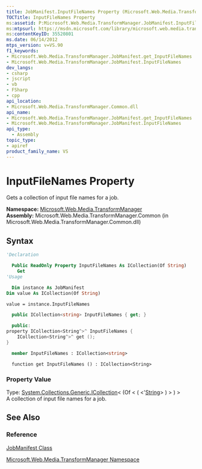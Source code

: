 ```yaml
---
title: JobManifest.InputFileNames Property (Microsoft.Web.Media.TransformManager)
TOCTitle: InputFileNames Property
ms:assetid: P:Microsoft.Web.Media.TransformManager.JobManifest.InputFileNames
ms:mtpsurl: https://msdn.microsoft.com/library/microsoft.web.media.transformmanager.jobmanifest.inputfilenames(v=VS.90)
ms:contentKeyID: 35520801
ms.date: 06/14/2012
mtps_version: v=VS.90
f1_keywords:
- Microsoft.Web.Media.TransformManager.JobManifest.get_InputFileNames
- Microsoft.Web.Media.TransformManager.JobManifest.InputFileNames
dev_langs:
- csharp
- jscript
- vb
- FSharp
- cpp
api_location:
- Microsoft.Web.Media.TransformManager.Common.dll
api_name:
- Microsoft.Web.Media.TransformManager.JobManifest.get_InputFileNames
- Microsoft.Web.Media.TransformManager.JobManifest.InputFileNames
api_type:
  - Assembly
topic_type:
- apiref
product_family_name: VS
---
```


# InputFileNames Property

Gets a collection of input file names for a job.

**Namespace:**  [Microsoft.Web.Media.TransformManager](microsoft-web-media-transformmanager-namespace.md)  
**Assembly:**  Microsoft.Web.Media.TransformManager.Common (in Microsoft.Web.Media.TransformManager.Common.dll)

## Syntax

```vb
'Declaration

  Public ReadOnly Property InputFileNames As ICollection(Of String)
    Get
'Usage

  Dim instance As JobManifest
Dim value As ICollection(Of String)

value = instance.InputFileNames
```

```csharp
  public ICollection<string> InputFileNames { get; }
```

```cpp
  public:
property ICollection<String^>^ InputFileNames {
    ICollection<String^>^ get ();
}
```

``` fsharp
  member InputFileNames : ICollection<string>
```

```jscript
  function get InputFileNames () : ICollection<String>
```

### Property Value

Type: [System.Collections.Generic.ICollection](https://msdn.microsoft.com/library/92t2ye13)\< (Of \< ( \<'[String](https://msdn.microsoft.com/library/s1wwdcbf)\> ) \> ) \>  
A collection of input file names for a job.  

## See Also

### Reference

[JobManifest Class](jobmanifest-class-microsoft-web-media-transformmanager.md)

[Microsoft.Web.Media.TransformManager Namespace](microsoft-web-media-transformmanager-namespace.md)
